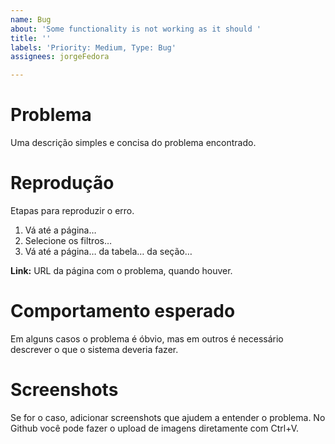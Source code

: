 ```yaml
---
name: Bug
about: 'Some functionality is not working as it should '
title: ''
labels: 'Priority: Medium, Type: Bug'
assignees: jorgeFedora

---
```


# Problema
Uma descrição simples e concisa do problema encontrado.

# Reprodução
Etapas para reproduzir o erro.

1. Vá até a página…
2. Selecione os filtros…
3. Vá até a página… da tabela… da seção…

**Link:** URL da página com o problema, quando houver.

# Comportamento esperado
Em alguns casos o problema é óbvio, mas em outros é necessário descrever o que o sistema deveria fazer.

# Screenshots
Se for o caso, adicionar screenshots que ajudem a entender o problema. No Github você pode fazer o upload de imagens diretamente com Ctrl+V.
